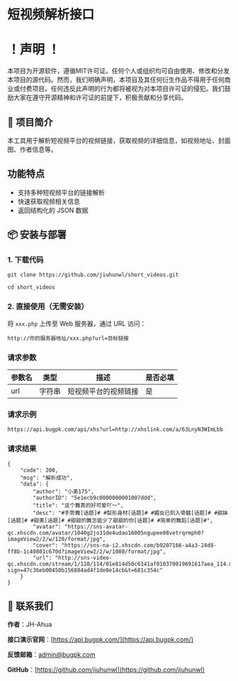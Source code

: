 # 短视频解析接口

# ！声明 ！
本项目为开源软件，遵循MIT许可证。任何个人或组织均可自由使用、修改和分发本项目的源代码。然而，我们明确声明，本项目及其任何衍生作品不得用于任何商业或付费项目。任何违反此声明的行为都将被视为对本项目许可证的侵犯。我们鼓励大家在遵守开源精神和许可证的前提下，积极贡献和分享代码。

## 🚀 项目简介
本工具用于解析短视频平台的视频链接，获取视频的详细信息，如视频地址、封面图、作者信息等。

## 功能特点
- 支持多种短视频平台的链接解析
- 快速获取视频相关信息
- 返回结构化的 JSON 数据

## 📦 安装与部署

### 1. 下载代码



```
git clone https://github.com/jiuhunwl/short_videos.git

cd short_videos
```
### 2. 直接使用（无需安装）

将 `xxx.php` 上传至 Web 服务器，通过 URL 访问：
```
http://你的服务器地址/xxx.php?url=目标链接
```
### 请求参数
| 参数名 | 类型 | 描述 | 是否必填 |
| ---- | ---- | ---- | ---- |
| url | 字符串 | 短视频平台的视频链接 | 是 |

### 请求示例
```plaintext
https://api.bugpk.com/api/xhs?url=http://xhslink.com/a/63LnyN3WImLbb
```
### 请求结果
```plaintext
{
    "code": 200,
    "msg": "解析成功",
    "data": {
        "author": "小美175",
        "authorID": "5e1ecb9c0000000001007ddd",
        "title": "这个舞真的好可爱吖～",
        "desc": "#手势舞[话题]# #梨形身材[话题]# #媚女已刻入骨髓[话题]# #甜妹[话题]# #甜美[话题]# #甜甜的舞怎能少了甜甜的你[话题]# #简单的舞蹈[话题]#",
        "avatar": "https://sns-avatar-qc.xhscdn.com/avatar/1040g2jo31de4udao16005ngupee08vetrqrmph0?imageView2/2/w/120/format/jpg",
        "cover": "https://sns-na-i2.xhscdn.com/b9207166-a4a3-24d8-ff8b-1c40801c670d?imageView2/2/w/1080/format/jpg",
        "url": "http://sns-video-qc.xhscdn.com/stream/1/110/114/01e814d50c6141af010370019691617aea_114.mp4?sign=47c36eb00450b156884ad4f1de0e14cb&t=681c354c"
    }
}
```
## 📮 联系我们

**作者**：JH-Ahua

**接口演示官网**：[https://api.bugpk.com/](https://api.bugpk.com/)

**反馈邮箱**：[admin@bugpk.com](mailto:admin@bugpk.com)

**GitHub**：[https://github.com/jiuhunwl](https://github.com/jiuhunwl)
